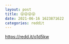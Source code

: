 ```yaml
--- 
layout: post 
title: 😜😜😜😜 
date: 2021-06-16 1623871622 
categories: reddit 
--- 
```

https://redd.it/o1d5kw